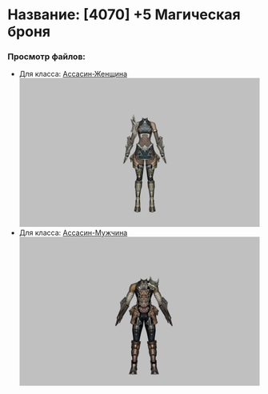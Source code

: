 # Название: [4070] +5 Магическая броня

### Просмотр файлов:
- Для класса: [Ассасин-Женщина](Ассасин-Женщина)
![p070001.png](Ассасин-Женщина/p070001.png)
- Для класса: [Ассасин-Мужчина](Ассасин-Мужчина)
![p060001.png](Ассасин-Мужчина/p060001.png)

